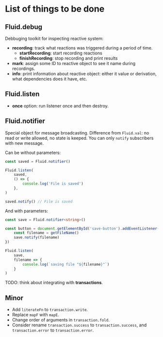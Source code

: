 # List of things to be done

## Fluid.debug

Debbuging toolkit for inspecting reactive system:

- **recording**: track what reactions was triggered during a period of
time.
    - **startRecording**: start recording reactions
    - **finishRecording**: stop recording and print results
- **mark**: assign some ID to reactive object to see it name during
recordings.
- **info**: print information about reactive object: either it value or
derivation, what dependencies does it have, etc.

## Fluid.listen

- **once** option: run listener once and then destroy.

## Fluid.notifier

Special object for message broadcasting. Difference from `Fluid.val`: no read
or write allowed, no state is keeped. You can only `notify` subscribers with
new message.

Can be without parameters:

```typescript
const saved = Fluid.notifier()

Fluid.listen(
    saved,
    () => {
        console.log('File is saved')
    },
)

saved.notify() // File is saved
```

And with parameters:

```typescript
const save = Fluid.notifier<string>()

const button = document.getElementById('save-button').addEventListener('click', () => {
    const filename = getFileName()
    save.notify(filename)
})

Fluid.listen(
    save,
    filename => {
        console.log(`saving file "${filename}"`)
    }
)
```

TODO: think about integrating with **transactions**.

## Minor

- Add `literateFn` to `transaction.write`.
- Replace `mapF` with `mapE`.
- Change order of arguments in `transaction.fold`.
- Consider rename `transaction.success` to `transaction.success`, and
`transaction.error` to `transaction.error`.

